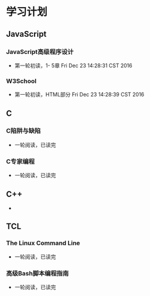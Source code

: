 # 学习计划

## JavaScript

### JavaScript高级程序设计

- 第一轮初读，1- 5章
Fri Dec 23 14:28:31 CST 2016

### W3School

- 第一轮初读，HTML部分
Fri Dec 23 14:28:39 CST 2016

## C

### C陷阱与缺陷

- 一轮阅读，已读完

### C专家编程

- 一轮阅读，已读完

## C++

- 

## TCL

### The Linux Command Line

- 一轮阅读，已读完

### 高级Bash脚本编程指南

- 一轮阅读，已读完
